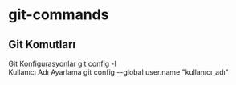 # git-commands
<h2>Git Komutları</h2>

<div>
<span><bold> Git Konfigurasyonlar </bold></span> 
<span> git config -l  </span>
</div>

<div>
<span><bold> Kullanıcı Adı Ayarlama </bold></span> 
<span> git config --global user.name "kullanıcı_adı"  </span>
</div>

